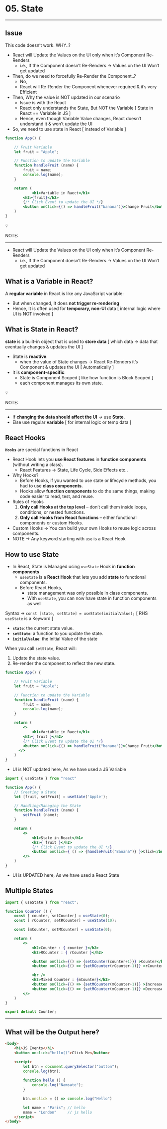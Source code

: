 # 05. State

---

## Issue

This code doesn’t work. WHY..?

- React will Update the Values on the UI only when it’s Component Re-Renders
    - i.e., If the Component doesn’t Re-Renders → Values on the UI Won’t get updated
- Then, do we need to forcefully Re-Render the Component..?
    - No,
    - React will Re-Render the Component whenever required & it’s very Efficient
- Then, Why the value is NOT updated in our scenario
    - Issue is with the React
    - React only understands the State, But NOT the Variable [ State in React == Variable in JS ]
    - Hence, even though Variable Value changes, React doesn’t understand it & won’t update the UI
- So, we need to use state in React [ instead of Variable ]

```jsx
function App() {

    // Fruit Variable
    let fruit = "Apple";

    // Function to update the Variable
    function handleFruit (name) {
        fruit = name;
        console.log(name);
    }

    return (
		    <h1>Variable in Raect</h1>
        <h2>{fruit}</h2>
        {/* Click Event to update the UI */}
        <button onClick={() => handleFruit("banana")}>Change Fruit</button>
    )
}
```

<aside>
💡

NOTE:

---

- React will Update the Values on the UI only when it’s Component Re-Renders
    - i.e., If the Component doesn’t Re-Renders → Values on the UI Won’t get updated
</aside>

## What is a **Variable** in React?

A **regular variable** in React is like any JavaScript variable:

- But when changed, It does **not trigger re-rendering**
- Hence, It is often used for **temporary, non-UI** data [ internal logic where UI is NOT involved ]

## What is **State** in React?

**state** is a built-in object that is used to **store data** [ which data → data that eventually changes & updates the UI  ]

- State is **reactive**:
    - when the value of State changes → React Re-Renders it’s Component & updates the UI [ Automatically ]
- It is **component-specific**:
    - State is Component Scoped [ like how function is Block Scoped ]
    - each component manages its own state.

<aside>
💡

NOTE:

---

- If **changing the data should affect the UI** → use **State**.
- Else use regular **variable** [ for internal logic or temp data ]
</aside>

## React Hooks

**`Hooks`** are special functions in React 

- React Hook lets you **use React features** in **function components** (without writing a class).
    - React Features → State, Life Cycle, Side Effects etc..
- Why Hooks?
    - Before Hooks, if you wanted to use state or lifecycle methods, you had to use **class components**.
    - Hooks allow **function components** to do the same things, making code easier to read, test, and reuse.
- Rules of Hooks
    1. **Only call Hooks at the top level** – don’t call them inside loops, conditions, or nested functions.
    2. **Only call Hooks from React functions** – either functional components or custom Hooks.
- Custom Hooks → You can build your own Hooks to reuse logic across components.
- NOTE → Any keyword starting with `use` is a React Hook

## How to use State

- In React, State is Managed using `useState` Hook in **function components**
    - `useState` is a **React Hook** that lets you add **state** to functional components.
    - Before React Hooks,
        - state management was only possible in class components.
        - With `useState`, you can now have state in function components as well

Syntax → `const [state, setState] = useState(initialValue);` [ RHS `useState` is a Keyword ]

- **`state`**: the current state value.
- **`setState`**: a function to you update the state.
- **`initialValue`**: the Initial Value of the state

When you call `setState`, React will:

1. Update the state value.
2. Re-render the component to reflect the new state.

```jsx
function App() {

    // Fruit Variable
    let fruit = "Apple";

    // Function to update the Variable
    function handleFruit (name) {
        fruit = name;
        console.log(name);
    }

    return (
	    <>
		    <h1>Variable in Raect</h1>
        <h2>{ fruit }</h2>
        {/* Click Event to update the UI */}
        <button onClick={() => handleFruit("banana")}>Change Fruit</button>
      </>
    )
}
```

- UI is NOT updated here, As we have used a JS Variable

```jsx
import { useState } from "react"

function App() {
    // Creating a State
    let [fruit, setFruit] = useState('Apple');

    // Handling/Managing the State
    function handleFruit (name) {
        setFruit (name);
    }

    return (
        <>
            <h1>State in React</h1>
            <h2>{ fruit }</h2>
            {/* Click Event to update the UI */}
            <button onClick={ () => {handleFruit("Banana")} }>Click</button>
        </>
    )
}
```

- UI is UPDATED here, As we have used a React State

## Multiple States

```jsx
import { useState } from "react";

function Counter () {
    const [ counter, setCounter] = useState(0);
    const [ rCounter, setRCounter] = useState(10);

    const [mCounter, setMCounter] = useState(0);

    return (
        <>
            <h2>Counter : { counter }</h2>
            <h2>RCounter : { rCounter }</h2>

            <button onClick={() => {setCounter(counter+1)}} >Counter</button> &nbsp;
            <button onClick={() => {setRCounter(rCounter-1)}} >rCounter</button>

            <br />
            <h2>Mixed Counter : {mCounter}</h2>
            <button onClick={() => {setMCounter(mCounter+1)}} >Increase</button> &nbsp;
            <button onClick={() => {setMCounter(mCounter-1)}} >Decrease</button>
        </>
    )
}

export default Counter;
```

---

## What will be the Output here?

```html
<body>
    <h1>JS Events</h1>
    <button onclick="hello()">Click Me</button>

    <script>
        let btn = document.querySelector("button");
        console.log(btn);
        
        function hello () {
            console.log("Namsate");
        }

        btn.onclick = () => console.log("Hello")

        let name = "Paris"; // hello
        name = "London"     // js hello
    </script>
</body>
```